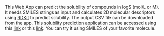 This Web App can predict the solubility of compounds in logS (mol/L or M).
It needs SMILES strings as input and calculates 2D molecular descriptors using [RDKit](https://www.rdkit.org/docs/index.html) to predict solubility.
The output CSV file can be downloaded from the app.
This solubility prediction application can be accessed using this [link](https://share.streamlit.io/gashawmg/webapp/main/solubility.py) or this [link](https://solubility-web-app.herokuapp.com/).
You can try it using SMILES of your favorite molecule.
